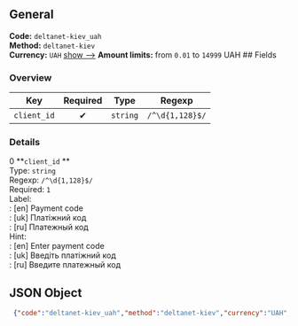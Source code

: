 ## General 
**Code:** `deltanet-kiev_uah`  
**Method:** `deltanet-kiev`  
**Currency:** `UAH` [show -->]() 
**Amount limits:** from `0.01`  to `14999`  UAH ## Fields 
### Overview 
|Key|Required|Type|Regexp| 
|:---:|:---:|:---:|:---:| 
|`client_id` |✔ |`string` |`/^\d{1,128}$/` | 
 
### Details 
0 **`client_id` **  
Type: `string`  
Regexp: `/^\d{1,128}$/`  
Required: `1`  
Label:  
: [en] Payment code  
: [uk] Платіжний код  
: [ru] Платежный код  
Hint:  
: [en] Enter payment code  
: [uk] Введіть платіжний код  
: [ru] Введите платежный код  
## JSON Object 
```json
 {"code":"deltanet-kiev_uah","method":"deltanet-kiev","currency":"UAH","fields":[{"key":"client_id","type":"string","label":{"en":"Payment code","uk":"\u041f\u043b\u0430\u0442\u0456\u0436\u043d\u0438\u0439 \u043a\u043e\u0434","ru":"\u041f\u043b\u0430\u0442\u0435\u0436\u043d\u044b\u0439 \u043a\u043e\u0434"},"regexp":"\/^\\d{1,128}$\/","required":true,"position":1,"hint":{"en":"Enter payment code","uk":"\u0412\u0432\u0435\u0434\u0456\u0442\u044c \u043f\u043b\u0430\u0442\u0456\u0436\u043d\u0438\u0439 \u043a\u043e\u0434","ru":"\u0412\u0432\u0435\u0434\u0438\u0442\u0435 \u043f\u043b\u0430\u0442\u0435\u0436\u043d\u044b\u0439 \u043a\u043e\u0434"},"example":"00036620"}],"amount_min":0.01,"amount_max":14999}```  
